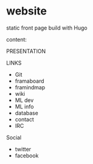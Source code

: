 # website
static front page build with Hugo

content:

PRESENTATION

LINKS
- Git
- framaboard
- framindmap
- wiki
- ML dev
- ML info
- database
- contact
- IRC

Social
- twitter
- facebook
